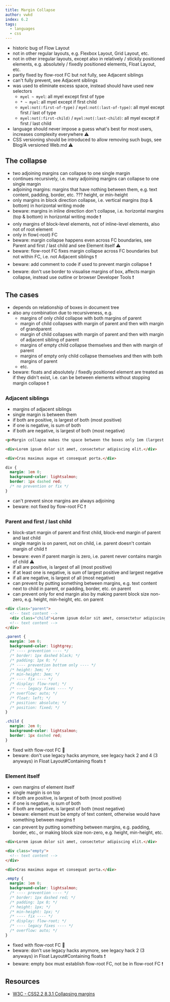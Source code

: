 ```yaml
---
title: Margin Collapse
author: vwkd
index: 6.2
tags:
  - languages
  - css
---
```


- historic bug of Flow Layout
- not in other regular layouts, e.g. Flexbox Layout, Grid Layout, etc.
- not in other irregular layouts, except also in relatively / stickily positioned elements, e.g. absolutely / fixedly positioned elements, Float Layout, etc.
- partly fixed by flow-root FC but not fully, see Adjacent siblings
- can't fully prevent, see Adjacent siblings
- was used to eliminate excess space, instead should have used new selectors
  - `myel ~ myel`: all myel except first of type
  - `* ~ myel`: all myel except if first child
  - `myel:not(:first-of-type)` / `myel:not(:last-of-type)`: all myel except first / last of type
  - `myel:not(:first-child)` / `myel:not(:last-child)`: all myel except if first / last child
- language should never impose a guess what's best for most users, increases complexity everywhere ⚠️
- CSS versioning should be introduced to allow removing such bugs, see Blog/A versioned Web.md ⚠️



## The collapse

- two adjoining margins can collapse to one single margin
- continues recursively, i.e. many adjoining margins can collapse to one single margin
- adjoining margins: margins that have nothing between them, e.g. text content, padding, border, etc.
??? height, or min-height
- only margins in block direction collapse, i.e. vertical margins (top & bottom) in horizontal writing mode
- beware: margins in inline direction don't collapse, i.e. horizontal margins (top & bottom) in horizontal writing mode ❗️
- only margins of block-level elements, not of inline-level elements, also not of root element
- only in flow(-root) FC
- beware: margin collapse happens even across FC boundaries, see Parent and first / last child and see Element itself ⚠️
- beware: flow-root FC fixes margin collapse across FC boundaries but not within FC, i.e. not Adjacent siblings ❗️
- beware: add comment to code if used to prevent margin collapse ❗️
- beware: don't use border to visualise margins of box, affects margin collapse, instead use outline or browser Developer Tools ❗️



## The cases

- depends on relationship of boxes in document tree
- also any combination due to recursiveness, e.g.
  - margins of only child collapse with both margins of parent
  - margin of child collapses with margin of parent and then with margin of grandparent
  - margin of child collapses with margin of parent and then with margin of adjacent sibling of parent
  - margins of empty child collapse themselves and then with margin of parent
  - margins of empty only child collapse themselves and then with both margins of parent
  - etc.
- beware: floats and absolutely / fixedly positioned element are treated as if they didn't exist, i.e. can be between elements without stopping margin collapse ❗️

### Adjacent siblings

- margins of adjacent siblings
- single margin is between them
- if both are positive, is largest of both (most positive)
- if one is negative, is sum of both
- if both are negative, is largest of both (most negative)

```html
<p>Margin collapse makes the space between the boxes only 1em (largest of 1em and 1em), instead of 1em + 1em = 2em.</p>

<div>Lorem ipsum dolor sit amet, consectetur adipiscing elit.</div>

<div>Cras maximus augue et consequat porta.</div>
```

```css
div {
  margin: 1em 0;
  background-color: lightsalmon;
  border: 1px dashed red;
  /* no prevention or fix */
}
```

- can't prevent since margins are always adjoining
- beware: not fixed by flow-root FC ❗️
<!-- seems to be fixed by display: inline-block WHY??? -->

### Parent and first / last child

- block-start margin of parent and first child, block-end margin of parent and last child
- single margin is on parent, not on child, i.e. parent doesn't contain margin of child ❗️
- beware: even if parent margin is zero, i.e. parent never contains margin of child ⚠️
- if all are positive, is largest of all (most positive)
- if at least one is negative, is sum of largest positive and largest negative
- if all are negative, is largest of all (most negative)
- can prevent by putting something between margins, e.g. text content next to child in parent, or padding, border, etc. on parent
- can prevent only for end margin also by making parent block size non-zero, e.g. height, min-height, etc. on parent

```html
<div class="parent">
  <!-- text content -->
  <div class="child">Lorem ipsum dolor sit amet, consectetur adipiscing elit.</div>
  <!-- text content -->
</div>
```

```css
.parent {
  margin: 1em 0;
  background-color: lightgrey;
  /* ---- prevention ---- */
  /* border: 1px dashed black; */
  /* padding: 1px 0; */
  /* ---- prevention bottom only ---- */
  /* height: 3em; */
  /* min-height: 3em; */
  /* ---- fix ---- */
  /* display: flow-root; */
  /* ---- legacy fixes ---- */
  /* overflow: auto; */
  /* float: left; */
  /* position: absolute; */
  /* position: fixed; */
}

.child {
  margin: 2em 0;
  background-color: lightsalmon;
  border: 1px dashed red;
}
```

- fixed with flow-root FC 🎉
- beware: don't use legacy hacks anymore, see legacy hack 2 and 4 (3 anyways) in Float Layout#Containing floats ❗️

### Element itself

- own margins of element itself
- single margin is on top
- if both are positive, is largest of both (most positive)
- if one is negative, is sum of both
- if both are negative, is largest of both (most negative)
- beware: element must be empty of text content, otherwise would have something between margins ❗️
- can prevent by putting something between margins, e.g. padding, border, etc., or making block size non-zero, e.g. height, min-height, etc.

```html
<div>Lorem ipsum dolor sit amet, consectetur adipiscing elit.</div>

<div class="empty">
  <!-- text content -->
</div>

<div>Cras maximus augue et consequat porta.</div>
```

```css
.empty {
  margin: 1em 0;
  background-color: lightsalmon;
  /* ---- prevention ---- */
  /* border: 1px dashed red; */
  /* padding: 1px 0; */
  /* height: 1px; */
  /* min-height: 1px; */
  /* ---- fix ---- */
  /* display: flow-root; */
  /* ---- legacy fixes ---- */
  /* overflow: auto; */
}
```

- fixed with flow-root FC 🎉
- beware: don't use legacy hacks anymore, see legacy hack 2 (3 anyways) in Float Layout#Containing floats ❗️
- beware: empty box must establish flow-root FC, not be in flow-root FC ❗️



## Resources

<!-- ToDo: revisit once covered by module spec, e.g. https://www.w3.org/TR/css-box-4/ -->
- [W3C - CSS2.2 8.3.1 Collapsing margins](https://www.w3.org/TR/CSS22/box.html#collapsing-margins)